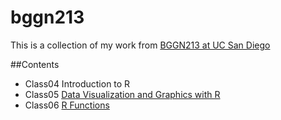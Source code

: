 # bggn213

This is a collection of my work from [BGGN213 at UC San Diego](https://bioboot.github.io/bggn213_W19/)

##Contents
- Class04 Introduction to R
- Class05 [Data Visualization and Graphics with R](https://github.com/jchevez/bggn213/blob/master/class05/class05.md)
- Class06 [R Functions](https://github.com/jchevez/bggn213/blob/master/Class06/class06.md)



